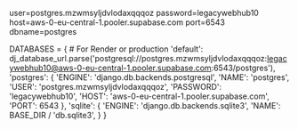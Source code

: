 user=postgres.mzwmsyljdvlodaxqqqoz password=legacywebhub10 host=aws-0-eu-central-1.pooler.supabase.com port=6543 dbname=postgres

DATABASES = {
    # For Render or production
    'default': dj_database_url.parse('postgresql://postgres.mzwmsyljdvlodaxqqqoz:legacywebhub10@aws-0-eu-central-1.pooler.supabase.com:6543/postgres'),
    'postgres': {
        'ENGINE': 'django.db.backends.postgresql',
        'NAME': 'postgres',
        'USER': 'postgres.mzwmsyljdvlodaxqqqoz',
        'PASSWORD': 'legacywebhub10',
        'HOST': 'aws-0-eu-central-1.pooler.supabase.com',
        'PORT': 6543
    },
    'sqlite': {
        'ENGINE': 'django.db.backends.sqlite3',
        'NAME': BASE_DIR / 'db.sqlite3',
    }
}